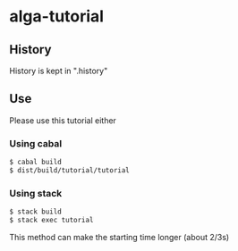 # alga-tutorial

## History
History is kept in ".history"

## Use

Please use this tutorial either

### Using cabal
```Bash
$ cabal build
$ dist/build/tutorial/tutorial
```

### Using stack
```Bash
$ stack build
$ stack exec tutorial
```

This method can make the starting time longer (about 2/3s)
